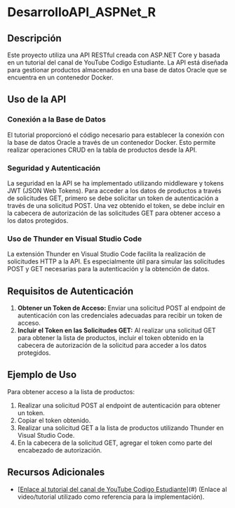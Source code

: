 # DesarrolloAPI_ASPNet_R

## Descripción

Este proyecto utiliza una API RESTful creada con ASP.NET Core y basada en un tutorial del canal de YouTube Codigo Estudiante. La API está diseñada para gestionar productos almacenados en una base de datos Oracle que se encuentra en un contenedor Docker.

## Uso de la API

### Conexión a la Base de Datos

El tutorial proporcionó el código necesario para establecer la conexión con la base de datos Oracle a través de un contenedor Docker. Esto permite realizar operaciones CRUD en la tabla de productos desde la API.

### Seguridad y Autenticación

La seguridad en la API se ha implementado utilizando middleware y tokens JWT (JSON Web Tokens). Para acceder a los datos de productos a través de solicitudes GET, primero se debe solicitar un token de autenticación a través de una solicitud POST. Una vez obtenido el token, se debe incluir en la cabecera de autorización de las solicitudes GET para obtener acceso a los datos protegidos.

### Uso de Thunder en Visual Studio Code

La extensión Thunder en Visual Studio Code facilita la realización de solicitudes HTTP a la API. Es especialmente útil para simular las solicitudes POST y GET necesarias para la autenticación y la obtención de datos.

## Requisitos de Autenticación

1. **Obtener un Token de Acceso:** Enviar una solicitud POST al endpoint de autenticación con las credenciales adecuadas para recibir un token de acceso.
2. **Incluir el Token en las Solicitudes GET:** Al realizar una solicitud GET para obtener la lista de productos, incluir el token obtenido en la cabecera de autorización de la solicitud para acceder a los datos protegidos.

## Ejemplo de Uso

Para obtener acceso a la lista de productos:
1. Realizar una solicitud POST al endpoint de autenticación para obtener un token.
2. Copiar el token obtenido.
3. Realizar una solicitud GET a la lista de productos utilizando Thunder en Visual Studio Code.
4. En la cabecera de la solicitud GET, agregar el token como parte del encabezado de autorización.

## Recursos Adicionales

- [[Enlace al tutorial del canal de YouTube Codigo Estudiante](https://www.youtube.com/watch?v=3NJbzf-41f0)](#) (Enlace al video/tutorial utilizado como referencia para la implementación).
